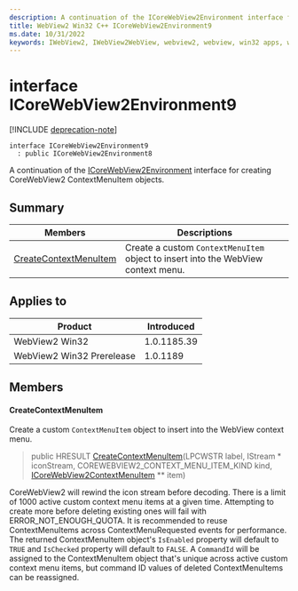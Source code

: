 ```yaml
---
description: A continuation of the ICoreWebView2Environment interface for creating CoreWebView2 ContextMenuItem objects.
title: WebView2 Win32 C++ ICoreWebView2Environment9
ms.date: 10/31/2022
keywords: IWebView2, IWebView2WebView, webview2, webview, win32 apps, win32, edge, ICoreWebView2, ICoreWebView2Controller, browser control, edge html, ICoreWebView2Environment9
---
```


# interface ICoreWebView2Environment9

[!INCLUDE [deprecation-note](../includes/deprecation-note.md)]

```
interface ICoreWebView2Environment9
  : public ICoreWebView2Environment8
```

A continuation of the [ICoreWebView2Environment](icorewebview2environment.md) interface for creating CoreWebView2 ContextMenuItem objects.

## Summary

 Members                        | Descriptions
--------------------------------|---------------------------------------------
[CreateContextMenuItem](#createcontextmenuitem) | Create a custom `ContextMenuItem` object to insert into the WebView context menu.

## Applies to

Product                         | Introduced
--------------------------------|---------------------------------------------
WebView2 Win32            |    1.0.1185.39
WebView2 Win32 Prerelease |    1.0.1189

## Members

#### CreateContextMenuItem

Create a custom `ContextMenuItem` object to insert into the WebView context menu.

> public HRESULT [CreateContextMenuItem](#createcontextmenuitem)(LPCWSTR label, IStream * iconStream, COREWEBVIEW2_CONTEXT_MENU_ITEM_KIND kind, [ICoreWebView2ContextMenuItem](icorewebview2contextmenuitem.md) ** item)

CoreWebView2 will rewind the icon stream before decoding. There is a limit of 1000 active custom context menu items at a given time. Attempting to create more before deleting existing ones will fail with ERROR_NOT_ENOUGH_QUOTA. It is recommended to reuse ContextMenuItems across ContextMenuRequested events for performance. The returned ContextMenuItem object's `IsEnabled` property will default to `TRUE` and `IsChecked` property will default to `FALSE`. A `CommandId` will be assigned to the ContextMenuItem object that's unique across active custom context menu items, but command ID values of deleted ContextMenuItems can be reassigned.

